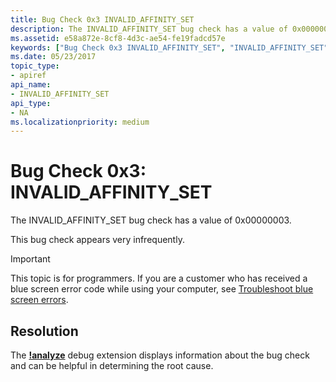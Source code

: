 ```yaml
---
title: Bug Check 0x3 INVALID_AFFINITY_SET
description: The INVALID_AFFINITY_SET bug check has a value of 0x00000003.This bug check appears very infrequently.
ms.assetid: e58a872e-8cf8-4d3c-ae54-fe19fadcd57e
keywords: ["Bug Check 0x3 INVALID_AFFINITY_SET", "INVALID_AFFINITY_SET"]
ms.date: 05/23/2017
topic_type:
- apiref
api_name:
- INVALID_AFFINITY_SET
api_type:
- NA
ms.localizationpriority: medium
---
```


# Bug Check 0x3: INVALID\_AFFINITY\_SET


The INVALID\_AFFINITY\_SET bug check has a value of 0x00000003.

This bug check appears very infrequently.

> [!IMPORTANT]
> This topic is for programmers. If you are a customer who has received a blue screen error code while using your computer, see [Troubleshoot blue screen errors](https://windows.microsoft.com/windows-10/troubleshoot-blue-screen-errors).



## Resolution

The [**!analyze**](https://docs.microsoft.com/windows-hardware/drivers/debugger/-analyze) debug extension displays information about the bug check and can be helpful in determining the root cause.

 




